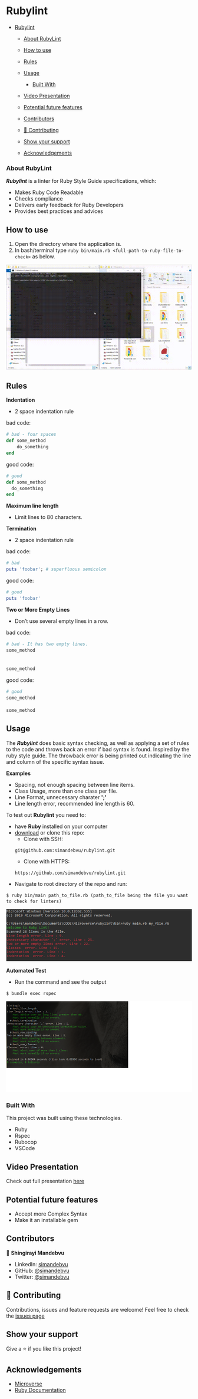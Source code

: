 # Rubylint

- [Rubylint](#rubylint)
    - [About RubyLint](#about-rubylint)
  - [How to use](#how-to-use)

  - [Rules](#rules)

  - [Usage](#usage)
    - [Built With](#built-with)
  - [Video Presentation](#video-presentation)
  - [Potential future features](#potential-future-features)
  - [Contributors](#contributors)
  - [:handshake: Contributing](#handshake-contributing)
  - [Show your support](#show-your-support)
  - [Acknowledgements](#acknowledgements)

### About RubyLint
**_Rubylint_** is a linter for Ruby Style Guide specifications, which:

- Makes Ruby Code Readable
- Checks compliance
- Delivers early feedback for Ruby Developers
- Provides best practices and advices


## How to use 

1. Open the directory where the application is.
2. In bash/terminal type `ruby bin/main.rb <full-path-to-ruby-file-to-check>` as below.


![Demo](images/RubyLint.gif)


## Rules

**Indentation**
* 2 space indentation rule

bad code:
```ruby
# bad - four spaces
def some_method
    do_something
end

```

good code:
```ruby
# good
def some_method
  do_something
end
```

**Maximum line length**
* Limit lines to 80 characters.

**Termination**
* 2 space indentation rule

bad code:
```ruby
# bad
puts 'foobar'; # superfluous semicolon

```

good code:
```ruby
# good
puts 'foobar'
```
**Two or More Empty Lines**
* Don’t use several empty lines in a row.
  
bad code:
```ruby
# bad - It has two empty lines.
some_method


some_method

```
 
good code:
```ruby
# good
some_method

some_method
```

## Usage

The **_Rubylint_** does basic syntax checking, as well as applying a set of rules to the code and throws back an error if bad syntax is found. Inspired by the ruby style guide.
The throwback error is being printed out indicating the line and column of the specific syntax issue.

**Examples**
- Spacing, not enough spacing between line items.
- Class Usage, more than one class per file.
- Line Format, unnecessary charater **';'**
- Line length error, recommended line length is 60.

To test out **Rubylint** you need to:
* have **Ruby** installed on your computer
* [download](https://github.com/simandebvu/rubylint/archive/develop.zip) or clone this repo:
  - Clone with SSH:
  ```
  git@github.com:simandebvu/rubylint.git
  ```
  - Clone with HTTPS:
  ```
  https://github.com/simandebvu/rubylint.git
  ```
* Navigate to root directory of the repo and run:
```
$ ruby bin/main path_to_file.rb (path_to_file being the file you want to check for linters)
```
![Screenshot](images/code_demo.png)


**Automated Test**
* Run the command and see the output
```
$ bundle exec rspec
```
![Screenshot](images/rspec.png)

### Built With
This project was built using these technologies.
* Ruby
* Rspec
* Rubocop
* VSCode

## Video Presentation

Check out full presentation [here]([#](https://www.loom.com/share/9053a51437b84e5ab9ba49fde4735549))

## Potential future features

- Accept more Complex Syntax
- Make it an installable gem

## Contributors

👤 **Shingirayi Mandebvu**

- LinkedIn: [simandebvu](https://www.linkedin.com/in/simandebvu/)
- GitHub: [@simandebvu](https://github.com/simandebvu)
- Twitter: [@simandebvu](https://twitter.com/simandebvu)


## :handshake: Contributing
Contributions, issues and feature requests are welcome!
Feel free to check the [issues page](https://github.com/simandebvu/rubylint/issues)

## Show your support
Give a :star: if you like this project!


<!-- ACKNOWLEDGEMENTS -->
## Acknowledgements
* [Microverse](https://www.microverse.org/)
* [Ruby Documentation](https://www.ruby-lang.org/en/documentation/)